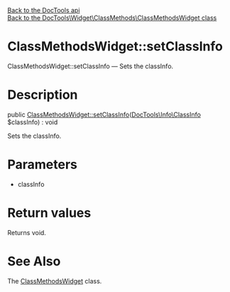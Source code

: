 [Back to the DocTools api](https://github.com/lingtalfi/DocTools/blob/master/doc/api/DocTools.md)<br>
[Back to the DocTools\Widget\ClassMethods\ClassMethodsWidget class](https://github.com/lingtalfi/DocTools/blob/master/doc/api/DocTools/Widget/ClassMethods/ClassMethodsWidget.md)


ClassMethodsWidget::setClassInfo
================



ClassMethodsWidget::setClassInfo — Sets the classInfo.




Description
================


public [ClassMethodsWidget::setClassInfo](https://github.com/lingtalfi/DocTools/blob/master/doc/api/DocTools/Widget/ClassMethods/ClassMethodsWidget/setClassInfo.md)([DocTools\Info\ClassInfo](https://github.com/lingtalfi/DocTools/blob/master/doc/api/DocTools/Info/ClassInfo.md) $classInfo) : void




Sets the classInfo.




Parameters
================


- classInfo

    


Return values
================

Returns void.







See Also
================

The [ClassMethodsWidget](https://github.com/lingtalfi/DocTools/blob/master/doc/api/DocTools/Widget/ClassMethods/ClassMethodsWidget.md) class.
